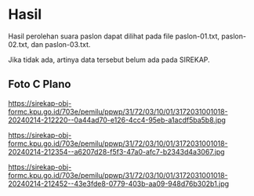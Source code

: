 # Hasil

Hasil perolehan suara paslon dapat dilihat pada file paslon-01.txt, paslon-02.txt, dan paslon-03.txt.

Jika tidak ada, artinya data tersebut belum ada pada SIREKAP.

## Foto C Plano

https://sirekap-obj-formc.kpu.go.id/703e/pemilu/ppwp/31/72/03/10/01/3172031001018-20240214-212220--0a44ad70-e126-4cc4-95eb-a1acdf5ba5b8.jpg

https://sirekap-obj-formc.kpu.go.id/703e/pemilu/ppwp/31/72/03/10/01/3172031001018-20240214-212354--a6207d28-f5f3-47a0-afc7-b2343d4a3067.jpg

https://sirekap-obj-formc.kpu.go.id/703e/pemilu/ppwp/31/72/03/10/01/3172031001018-20240214-212452--43e3fde8-0779-403b-aa09-948d76b302b1.jpg
